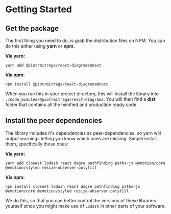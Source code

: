 # Getting Started

## Get the package

The first thing you need to do, is grab the distribution files on NPM. You can do this either using **yarn** or **npm.**

**Via yarn:**

```text
yarn add @piotrmitrega/react-diagrams@next
```

**Via npm:**

```text
npm install @piotrmitrega/react-diagrams@next
```

When you run this in your project directory, this will install the library into `./node_modules/@piotrmitrega/react-diagrams`. You will then find a **dist** folder that contains all the minified and production ready code.

## Install the peer dependencies

The library includes it's dependencies as peer-dependencies, so yarn will output warnings letting you know which ones are missing. Simple install them, specifically these ones:

**Via yarn:**

```text
yarn add closest lodash react dagre pathfinding paths-js @emotion/core @emotion/styled resize-observer-polyfill
```

**Via npm:**

```text
npm install closest lodash react dagre pathfinding paths-js @emotion/core @emotion/styled resize-observer-polyfill
```

We do this, so that you can better control the versions of these libraries yourself since you might make use of `Lodash` in other parts of your software.



